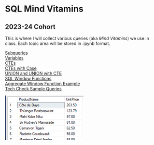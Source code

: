 # SQL Mind Vitamins
## 2023-24 Cohort

This is where I will collect various queries (aka *Mind Vitamins*) we use in class. Each topic area will be stored in .ipynb format.  
  
[Subqueries](Subqueries.ipynb)  
[Variables](Variables.ipynb)  
[CTEs](CTEs.ipynb)  
[CTEs with Case](CTEwithCASE.ipynb)  
[UNION and UNION with CTE](UNIONwithCTE.ipynb)  
[SQL Window Functions](WindowFunctions.ipynb)  
[Aggregate Window Function Example](AggregateWindowFunction.ipynb)  
[Tech Check Sample Queries](TechCheckSample.ipynb)  


![](https://github.com/dolinger-nscc/SQL-Mind-Vitamins/blob/main/img/GreaterThanAvgUnitPrice.png)
